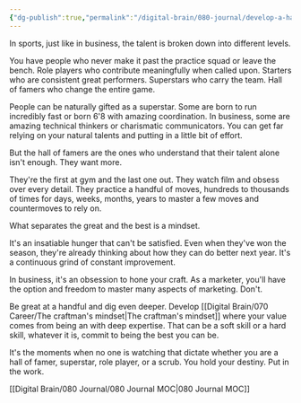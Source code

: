 ```yaml
---
{"dg-publish":true,"permalink":"/digital-brain/080-journal/develop-a-hall-of-fame-mindset/"}
---
```


In sports, just like in business, the talent is broken down into different levels. 

You have people who never make it past the practice squad or leave the bench. Role players who contribute meaningfully when called upon. Starters who are consistent great performers. Superstars who carry the team. Hall of famers who change the entire game.

People can be naturally gifted as a superstar. Some are born to run incredibly fast or born 6'8 with amazing coordination. In business, some are amazing technical thinkers or charismatic communicators. You can get far relying on your natural talents and putting in a little bit of effort.

But the hall of famers are the ones who understand that their talent alone isn't enough. They want more.

They're the first at gym and the last one out. They watch film and obsess over every detail. They practice a handful of moves, hundreds to thousands of times for days, weeks, months, years to master a few moves and countermoves to rely on.

What separates the great and the best is a mindset.

It's an insatiable hunger that can't be satisfied. Even when they've won the season, they're already thinking about how they can do better next year. It's a continuous grind of constant improvement.

In business, it's an obsession to hone your craft. As a marketer, you'll have the option and freedom to master many aspects of marketing. Don't.

Be great at a handful and dig even deeper. Develop [[Digital Brain/070 Career/The craftman's mindset\|The craftman's mindset]] where your value comes from being an with deep expertise. That can be a soft skill or a hard skill, whatever it is, commit to being the best you can be.

It's the moments when no one is watching that dictate whether you are a hall of famer, superstar, role player, or a scrub. You hold your destiny. Put in the work.

[[Digital Brain/080 Journal/080 Journal MOC\|080 Journal MOC]]